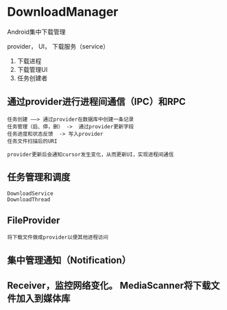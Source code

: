 # DownloadManager

Android集中下载管理

provider， UI， 下载服务（service）

1. 下载进程
2. 下载管理UI
3. 任务创建者

## 通过provider进行进程间通信（IPC）和RPC

    任务创建 ——> 通过provider在数据库中创建一条记录
    任务管理（启、停，删） ->  通过provider更新字段
    任务进度和状态反馈  -> 写入provider
    任务文件扫描后的URI

    provider更新后会通知cursor发生变化，从而更新UI，实现进程间通信

## 任务管理和调度
    DownloadService
    DownloadThread

## FileProvider
    将下载文件做成provider以便其他进程访问


## 集中管理通知（Notification）


## Receiver，监控网络变化。 MediaScanner将下载文件加入到媒体库

